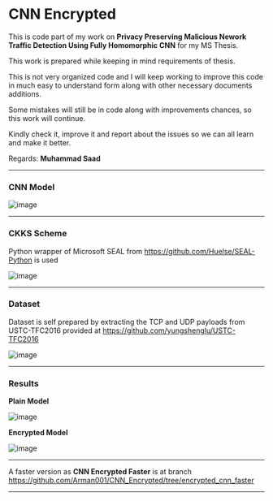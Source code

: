 # CNN Encrypted
This is code part of my work on **Privacy Preserving Malicious Nework Traffic Detection Using Fully Homomorphic CNN** for my MS Thesis. 

This work is prepared while keeping in mind requirements of thesis.

This is not very organized code and I will keep working to improve this code in much easy to understand form along with other necessary documents additions.

Some mistakes will still be in code along with improvements chances, so this work will continue.

Kindly check it, improve it and report about the issues so we can all learn and make it better. 

Regards:
**Muhammad Saad**
***
### CNN Model
![image](https://user-images.githubusercontent.com/21517793/168409136-1856e8c5-e685-441f-b5f9-33cfc50ab30e.png)

***
### CKKS Scheme
Python wrapper of Microsoft SEAL from https://github.com/Huelse/SEAL-Python is used

![image](https://user-images.githubusercontent.com/21517793/168409379-9b600ae1-d475-4c42-b5ee-e032c3cf6eed.png)

***
### Dataset
Dataset is self prepared by extracting the TCP and UDP payloads from USTC-TFC2016 provided at https://github.com/yungshenglu/USTC-TFC2016

![image](https://user-images.githubusercontent.com/21517793/168409571-ce59cfaa-4a3d-46f4-8e80-79dfd5ed54c2.png)

***
### Results
**Plain Model**

![image](https://user-images.githubusercontent.com/21517793/168409622-bfa061d8-1591-45d7-8526-1cbdbebeb283.png)

**Encrypted Model**

![image](https://user-images.githubusercontent.com/21517793/168409302-6c4ecba1-cba5-40d3-9b55-62a7ab9f6467.png)

***
A faster version as **CNN Encrypted Faster**  is at branch
https://github.com/Arman001/CNN_Encrypted/tree/encrypted_cnn_faster
***
